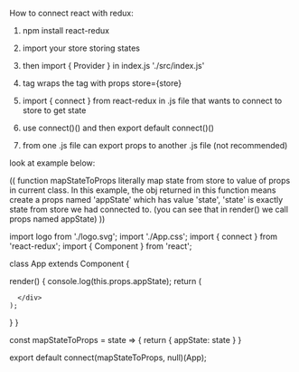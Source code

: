 How to connect react with redux:
  1. npm install react-redux
  2. import your store storing states
  3. then import { Provider } in index.js './src/index.js'
  4. tag <Provider></Provider> wraps the tag <App></App> with props store={store}
  
  5. import { connect } from react-redux in .js file that wants to connect to store to get state
  6. use connect()() and then export default connect()()
  7. from one .js file can export props to another .js file (not recommended)

look at example below:

((
function mapStateToProps literally map state from store to value of props in current class. In this example, the obj returned in this function means create a props named 'appState' which has value 'state', 'state' is exactly state from store we had connected to. (you can see that in render() we call props named appState)
))

import logo from './logo.svg';
import './App.css';
import { connect } from 'react-redux';
import { Component } from 'react';

class App extends Component {
  
  render() {
    console.log(this.props.appState);
    return (
      <div>
        
      </div>
    );
  }
}

const mapStateToProps = state => {
  return {
    appState: state
  }
}

export default connect(mapStateToProps, null)(App);
